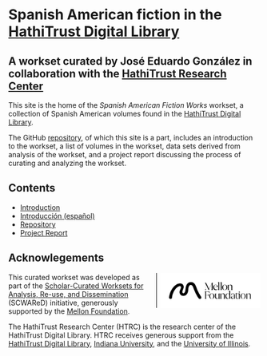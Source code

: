 [repo]: https://github.com/htrc/scwared-spanish-american-fiction "GitHub repository"
[ht]: https://hathitrust.org "HathiTrust Digital Library"
# Spanish American fiction in the [HathiTrust Digital Library](http://hathitrust.org)

## A workset curated by José Eduardo González in collaboration with the [HathiTrust Research Center](http://analytics.hathitrust.org)

This site is the home of the _Spanish American Fiction Works_ workset, a collection of Spanish American volumes found in the [HathiTrust Digital Library](http://hathitrust.org). 

The GitHub [repository][repo], of which this site is a part, includes an introduction to the workset, a list of volumes in the workset, data sets derived from analysis of the workset, and a project report discussing the process of curating and analyzing the workset.

## Contents
* [Introduction](introduction.md)
* [Introducción (español)](introducción_español.md)
* [Repository][repo]
* [Project Report](final-report.md)

## Acknowlegements
<img style="float:right; padding-left:.5em; max-width: 200px; border-left: 1px solid black; margin-left:.5em;" src="images/mellon/Mellon_Logomark_Lockup_Black.jpg"/>This curated workset was developed as part of the [Scholar-Curated Worksets for Analysis, Re-use, and Dissemination](https://htrc.github.io/scwared/) (SCWAReD) initiative, generously supported by the [Mellon Foundation](http://mellon.org). 

The HathiTrust Research Center (HTRC) is the research center of the HathiTrust Digital Library. HTRC receives generous support from the [HathiTrust Digital Library](https://hathitrust.org), [Indiana University](https://www.indiana.edu), and the [University of Illinois](https://www.illinois.org).

<!-- test -->
